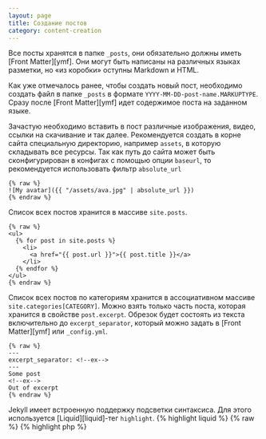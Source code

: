 ```yaml
---
layout: page
title: Создание постов
category: content-creation
---
```

Все посты хранятся в папке `_posts`, они обязательно должны иметь [Front Matter][ymf]. Они могут быть написаны на различных языках разметки, но «из коробки» оступны Markdown и HTML.

Как уже отмечалось ранее, чтобы создать новый пост, необходимо создать файл в папке `_posts` в формате `YYYY-MM-DD-post-name.MARKUPTYPE`.
Сразу после [Front Matter][ymf] идет содержимое поста на заданном языке.
<!--more-->
Зачастую необходимо вставить в пост различные изображения, видео, ссылки на скачивание и так далее. Рекомендуется создать в корне сайта специальную директорию, например `assets`, в которую складывать все ресурсы. Так как путь до сайта может быть сконфигурирован в конфигах с помощью опции `baseurl`, то рекомендуется использовать фильтр `absolute_url`
```liquid
{% raw %}
![My avatar]({{ "/assets/ava.jpg" | absolute_url }})
{% endraw %}
```

Список всех постов хранится в массиве `site.posts`.
```liquid
{% raw %}
<ul>
  {% for post in site.posts %}
    <li>
      <a href="{{ post.url }}">{{ post.title }}</a>
    </li>
  {% endfor %}
</ul>
{% endraw %}
```

Список всех постов по категориям хранится в ассоциативном массиве `site.categories[CATEGORY]`.
Можно взять только часть поста, которая хранится в свойстве `post.excerpt`. Обрезок будет состоять из текста включительно до `excerpt_separator`, который можно задать в [Front Matter][ymf] или `_config.yml`.

```liquid
{% raw %}
---
excerpt_separator: <!--ex-->
---
Some post
<!--ex-->
Out of excerpt
{% endraw %}
```

Jekyll имеет встроенную поддержку подсветки синтаксиса. Для этого используется [Liquid][liquid]-тег `highlight`.
{% highlight liquid %}
  {% raw %}
{% highlight php %}
<?php

class Number
{
    /**
     * @var int
     */
    public $number;
}
{% endhighlight %}
  {% endraw %}
{% endhighlight %}
Вывод:
{% highlight php %}
<?php

class Number
{
    /**
     * @var int
     */
    public $number;
}
{% endhighlight %}

Отложенные посты хранятся в `_drafts`, по сути - это посты без даты. Чтобы посмотреть как сайт будет выглядеть с этими постами можно использовать опцию `--drafts` при сборке.

[ymf]: {{ site.baseurl }}/2017/10/19/front-matter.html
[liquid]: https://github.com/Shopify/liquid/wiki/Liquid-for-Designers
